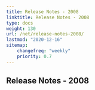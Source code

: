 ```yaml
---
title: Release Notes - 2008
linktitle: Release Notes - 2008
type: docs
weight: 130
url: /net/release-notes-2008/
lastmod: "2020-12-16"
sitemap:
    changefreq: "weekly"
    priority: 0.7
---
```


## **Release Notes - 2008**
